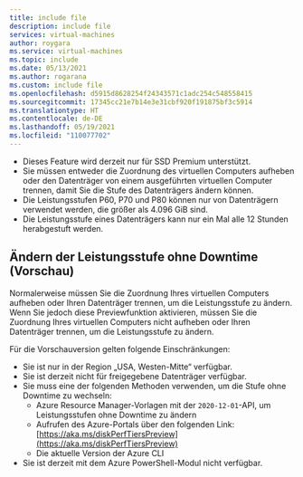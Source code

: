 ```yaml
---
title: include file
description: include file
services: virtual-machines
author: roygara
ms.service: virtual-machines
ms.topic: include
ms.date: 05/13/2021
ms.author: rogarana
ms.custom: include file
ms.openlocfilehash: d5915d8628254f24343571c1adc254c548558415
ms.sourcegitcommit: 17345cc21e7b14e3e31cbf920f191875bf3c5914
ms.translationtype: HT
ms.contentlocale: de-DE
ms.lasthandoff: 05/19/2021
ms.locfileid: "110077702"
---
```

- Dieses Feature wird derzeit nur für SSD Premium unterstützt.
- Sie müssen entweder die Zuordnung des virtuellen Computers aufheben oder den Datenträger von einem ausgeführten virtuellen Computer trennen, damit Sie die Stufe des Datenträgers ändern können.
- Die Leistungsstufen P60, P70 und P80 können nur von Datenträgern verwendet werden, die größer als 4.096 GiB sind.
- Die Leistungsstufe eines Datenträgers kann nur ein Mal alle 12 Stunden herabgestuft werden.

## <a name="change-performance-tier-without-downtime-preview"></a>Ändern der Leistungsstufe ohne Downtime (Vorschau)

Normalerweise müssen Sie die Zuordnung Ihres virtuellen Computers aufheben oder Ihren Datenträger trennen, um die Leistungsstufe zu ändern. Wenn Sie jedoch diese Previewfunktion aktivieren, müssen Sie die Zuordnung Ihres virtuellen Computers nicht aufheben oder Ihren Datenträger trennen, um die Leistungsstufe zu ändern.

Für die Vorschauversion gelten folgende Einschränkungen:
- Sie ist nur in der Region „USA, Westen-Mitte“ verfügbar.
- Sie ist derzeit nicht für freigegebene Datenträger verfügbar.
- Sie muss eine der folgenden Methoden verwenden, um die Stufe ohne Downtime zu wechseln:
    - Azure Resource Manager-Vorlagen mit der `2020-12-01`-API, um Leistungsstufen ohne Downtime zu ändern
    - Aufrufen des Azure-Portals über den folgenden Link: [https://aka.ms/diskPerfTiersPreview](https://aka.ms/diskPerfTiersPreview)
    - Die aktuelle Version der Azure CLI
- Sie ist derzeit mit dem Azure PowerShell-Modul nicht verfügbar.